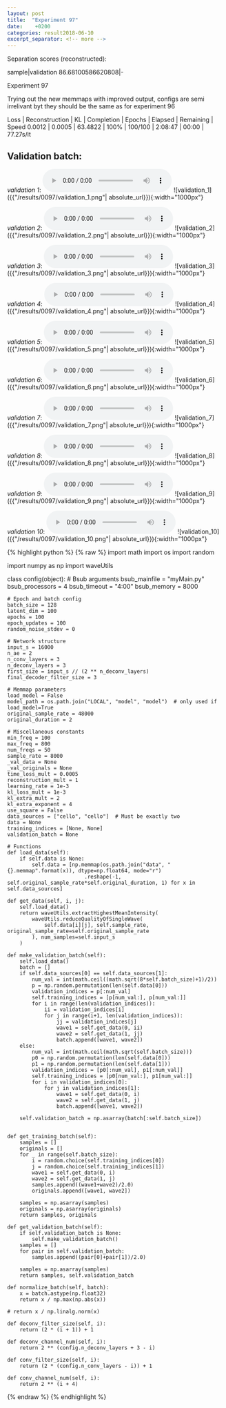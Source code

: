 ```yaml
---
layout: post
title:  "Experiment 97"
date:    +0200
categories: result2018-06-10
excerpt_separator: <!-- more -->
---
```

Separation scores (reconstructed):

sample|validation
86.68100586620808|-<!-- more -->

Experiment 97

Trying out the new memmaps with improved output, configs are semi irrelivant byt they should be the same as for experiment 96

Loss | Reconstruction | KL | Completion | Epochs | Elapsed | Remaining | Speed
0.0012 | 0.0005 | 63.4822 | 100% | 100/100 | 2:08:47 | 00:00 | 77.27s/it

## **Validation batch**:
_validation 1_:
<audio src="/ResultsOverview/results/0097/validation_1.wav" controls preload></audio>
![validation_1]({{"/results/0097/validation_1.png"| absolute_url}}){:width="1000px"}

_validation 2_:
<audio src="/ResultsOverview/results/0097/validation_2.wav" controls preload></audio>
![validation_2]({{"/results/0097/validation_2.png"| absolute_url}}){:width="1000px"}

_validation 3_:
<audio src="/ResultsOverview/results/0097/validation_3.wav" controls preload></audio>
![validation_3]({{"/results/0097/validation_3.png"| absolute_url}}){:width="1000px"}

_validation 4_:
<audio src="/ResultsOverview/results/0097/validation_4.wav" controls preload></audio>
![validation_4]({{"/results/0097/validation_4.png"| absolute_url}}){:width="1000px"}

_validation 5_:
<audio src="/ResultsOverview/results/0097/validation_5.wav" controls preload></audio>
![validation_5]({{"/results/0097/validation_5.png"| absolute_url}}){:width="1000px"}

_validation 6_:
<audio src="/ResultsOverview/results/0097/validation_6.wav" controls preload></audio>
![validation_6]({{"/results/0097/validation_6.png"| absolute_url}}){:width="1000px"}

_validation 7_:
<audio src="/ResultsOverview/results/0097/validation_7.wav" controls preload></audio>
![validation_7]({{"/results/0097/validation_7.png"| absolute_url}}){:width="1000px"}

_validation 8_:
<audio src="/ResultsOverview/results/0097/validation_8.wav" controls preload></audio>
![validation_8]({{"/results/0097/validation_8.png"| absolute_url}}){:width="1000px"}

_validation 9_:
<audio src="/ResultsOverview/results/0097/validation_9.wav" controls preload></audio>
![validation_9]({{"/results/0097/validation_9.png"| absolute_url}}){:width="1000px"}

_validation 10_:
<audio src="/ResultsOverview/results/0097/validation_10.wav" controls preload></audio>
![validation_10]({{"/results/0097/validation_10.png"| absolute_url}}){:width="1000px"}


{% highlight python %}
{% raw %}
import math
import os
import random

import numpy as np
import waveUtils


class config(object):
	# Bsub arguments
	bsub_mainfile = "myMain.py"
	bsub_processors = 4
	bsub_timeout = "4:00"
	bsub_memory = 8000

	# Epoch and batch config
	batch_size = 128
	latent_dim = 100
	epochs = 100
	epoch_updates = 100
	random_noise_stdev = 0

	# Network structure
	input_s = 16000
	n_ae = 2
	n_conv_layers = 3
	n_deconv_layers = 3
	first_size = input_s // (2 ** n_deconv_layers)
	final_decoder_filter_size = 3

	# Memmap parameters
	load_model = False
	model_path = os.path.join("LOCAL", "model", "model")  # only used if load_model=True
	original_sample_rate = 48000
	original_duration = 2

	# Miscellaneous constants
	min_freq = 100
	max_freq = 800
	num_freqs = 50
	sample_rate = 8000
	_val_data = None
	_val_originals = None
	time_loss_mult = 0.0005
	reconstruction_mult = 1
	learning_rate = 1e-3
	kl_loss_mult = 1e-3
	kl_extra_mult = 2
	kl_extra_exponent = 4
	use_square = False
	data_sources = ["cello", "cello"]  # Must be exactly two
	data = None
	training_indices = [None, None]
	validation_batch = None

	# Functions
	def load_data(self):
		if self.data is None:
			self.data = [np.memmap(os.path.join("data", "{}.memmap".format(x)), dtype=np.float64, mode="r")
				             .reshape(-1, self.original_sample_rate*self.original_duration, 1) for x in self.data_sources]

	def get_data(self, i, j):
		self.load_data()
		return waveUtils.extractHighestMeanIntensity(
			waveUtils.reduceQualityOfSingleWave(
				self.data[i][j], self.sample_rate, original_sample_rate=self.original_sample_rate
			), num_samples=self.input_s
		)

	def make_validation_batch(self):
		self.load_data()
		batch = []
		if self.data_sources[0] == self.data_sources[1]:
			num_val = int(math.ceil((math.sqrt(8*self.batch_size)+1)/2))
			p = np.random.permutation(len(self.data[0]))
			validation_indices = p[:num_val]
			self.training_indices = [p[num_val:], p[num_val:]]
			for i in range(len(validation_indices)):
				ii = validation_indices[i]
				for j in range(i+1, len(validation_indices)):
					jj = validation_indices[j]
					wave1 = self.get_data(0, ii)
					wave2 = self.get_data(1, jj)
					batch.append([wave1, wave2])
		else:
			num_val = int(math.ceil(math.sqrt(self.batch_size)))
			p0 = np.random.permutation(len(self.data[0]))
			p1 = np.random.permutation(len(self.data[1]))
			validation_indices = [p0[:num_val], p1[:num_val]]
			self.training_indices = [p0[num_val:], p1[num_val:]]
			for i in validation_indices[0]:
				for j in validation_indices[1]:
					wave1 = self.get_data(0, i)
					wave2 = self.get_data(1, j)
					batch.append([wave1, wave2])

		self.validation_batch = np.asarray(batch[:self.batch_size])


	def get_training_batch(self):
		samples = []
		originals = []
		for _ in range(self.batch_size):
			i = random.choice(self.training_indices[0])
			j = random.choice(self.training_indices[1])
			wave1 = self.get_data(0, i)
			wave2 = self.get_data(1, j)
			samples.append((wave1+wave2)/2.0)
			originals.append([wave1, wave2])

		samples = np.asarray(samples)
		originals = np.asarray(originals)
		return samples, originals

	def get_validation_batch(self):
		if self.validation_batch is None:
			self.make_validation_batch()
		samples = []
		for pair in self.validation_batch:
			samples.append((pair[0]+pair[1])/2.0)

		samples = np.asarray(samples)
		return samples, self.validation_batch

	def normalize_batch(self, batch):
		x = batch.astype(np.float32)
		return x / np.max(np.abs(x))

	# return x / np.linalg.norm(x)

	def deconv_filter_size(self, i):
		return (2 * (i + 1)) + 1

	def deconv_channel_num(self, i):
		return 2 ** (config.n_deconv_layers + 3 - i)

	def conv_filter_size(self, i):
		return (2 * (config.n_conv_layers - i)) + 1

	def conv_channel_num(self, i):
		return 2 ** (i + 4)

{% endraw %}
{% endhighlight %}
